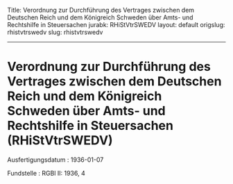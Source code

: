 Title: Verordnung zur Durchführung des Vertrages zwischen dem Deutschen Reich und
  dem Königreich Schweden über Amts- und Rechtshilfe in Steuersachen
jurabk: RHiStVtrSWEDV
layout: default
origslug: rhistvtrswedv
slug: rhistvtrswedv

---

# Verordnung zur Durchführung des Vertrages zwischen dem Deutschen Reich und dem Königreich Schweden über Amts- und Rechtshilfe in Steuersachen (RHiStVtrSWEDV)

Ausfertigungsdatum
:   1936-01-07

Fundstelle
:   RGBl II: 1936, 4

